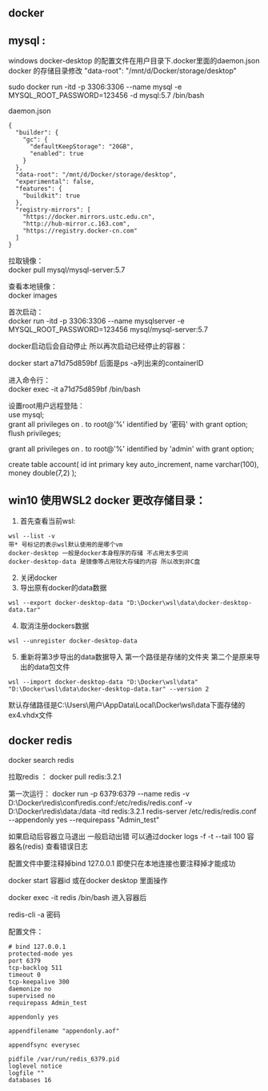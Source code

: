 ## docker 

mysql : 
---

windows docker-desktop 的配置文件在用户目录下.docker里面的daemon.json  
docker 的存储目录修改 "data-root": "/mnt/d/Docker/storage/desktop"  

sudo docker run -itd -p 3306:3306 --name mysql -e MYSQL_ROOT_PASSWORD=123456 -d mysql:5.7 /bin/bash

daemon.json
```
{
  "builder": {
    "gc": {
      "defaultKeepStorage": "20GB",
      "enabled": true
    }
  },
  "data-root": "/mnt/d/Docker/storage/desktop",
  "experimental": false,
  "features": {
    "buildkit": true
  },
  "registry-mirrors": [
    "https://docker.mirrors.ustc.edu.cn",
    "http://hub-mirror.c.163.com",
    "https://registry.docker-cn.com"
  ]
}

```
拉取镜像：  
docker pull mysql/mysql-server:5.7  

查看本地镜像：  
docker images   

首次启动：  
docker run -itd -p 3306:3306 --name mysqlserver -e MYSQL_ROOT_PASSWORD=123456 mysql/mysql-server:5.7   

docker启动后会自动停止  所以再次启动已经停止的容器：  

docker start a71d75d859bf 后面是ps -a列出来的containerID   

进入命令行：  
docker exec -it a71d75d859bf /bin/bash   

设置root用户远程登陆：  
use mysql;  
grant all privileges on *.* to root@'%' identified by '密码' with grant option;  
flush privileges;   

grant all privileges on *.* to root@'%' identified by 'admin' with grant option;


create table account(
    id int primary key auto_increment,
    name varchar(100),
    money double(7,2)
);

win10 使用WSL2 docker 更改存储目录：  
------
1. 首先查看当前wsl:  
```
wsl --list -v
带* 号标记的表示wsl默认使用的是哪个vm  
docker-desktop 一般是docker本身程序的存储 不占用太多空间  
docker-desktop-data 是镜像等占用较大存储的内容 所以改到非C盘  

```
2. 关闭docker  
3. 导出原有docker的data数据
```
wsl --export docker-desktop-data "D:\Docker\wsl\data\docker-desktop-data.tar"
```
4. 取消注册dockers数据
```
wsl --unregister docker-desktop-data
```
5. 重新将第3步导出的data数据导入
第一个路径是存储的文件夹  第二个是原来导出的data包文件  
```
wsl --import docker-desktop-data "D:\Docker\wsl\data" "D:\Docker\wsl\data\docker-desktop-data.tar" --version 2
```


默认存储路径是C:\Users\用户\AppData\Local\Docker\wsl\data下面存储的ex4.vhdx文件  

docker redis
---
docker search redis  

拉取redis ： docker pull redis:3.2.1  

第一次运行：
docker run -p 6379:6379 --name redis -v D:\Docker\redis\conf\redis.conf:/etc/redis/redis.conf -v D:\Docker\redis\data:/data -itd redis:3.2.1 redis-server /etc/redis/redis.conf --appendonly yes --requirepass "Admin_test"

如果启动后容器立马退出  一般启动出错  可以通过docker logs -f -t --tail 100 容器名(redis) 查看错误日志  

配置文件中要注释掉bind 127.0.0.1 即使只在本地连接也要注释掉才能成功  

docker start 容器id 或在docker desktop 里面操作  

docker exec -it redis /bin/bash  进入容器后  

redis-cli -a 密码  



配置文件：  
```
# bind 127.0.0.1
protected-mode yes
port 6379
tcp-backlog 511
timeout 0
tcp-keepalive 300
daemonize no
supervised no
requirepass Admin_test

appendonly yes

appendfilename "appendonly.aof"

appendfsync everysec

pidfile /var/run/redis_6379.pid
loglevel notice
logfile ""
databases 16
```